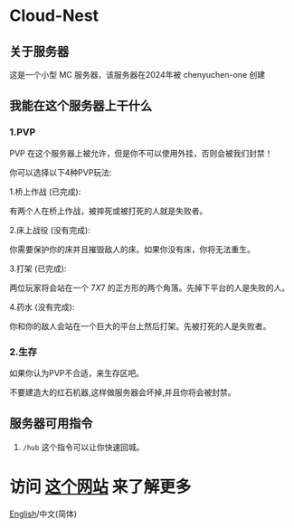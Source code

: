 # Cloud-Nest
## 关于服务器
这是一个小型 MC 服务器，该服务器在2024年被 chenyuchen-one 创建
## 我能在这个服务器上干什么
### 1.PVP
PVP 在这个服务器上被允许，但是你不可以使用外挂，否则会被我们封禁！

你可以选择以下4种PVP玩法:

1.桥上作战 (已完成):

有两个人在桥上作战，被摔死或被打死的人就是失败者。

2.床上战役 (没有完成):

你需要保护你的床并且摧毁敌人的床。如果你没有床，你将无法重生。

[tips]: 尽管你的床还未被摧毁，你也需要等待5秒才能复活，而不是立刻复活。

3.打架 (已完成):

两位玩家将会站在一个 $7 X 7$ 的正方形的两个角落。先掉下平台的人是失败的人。

4.药水 (没有完成):

你和你的敌人会站在一个巨大的平台上然后打架。先被打死的人是失败者。

### 2.生存
如果你认为PVP不合适，来生存区吧。

不要建造大的红石机器,这样做服务器会坏掉,并且你将会被封禁。

## 服务器可用指令

1. `/hub`  这个指令可以让你快速回城。

# 访问 [这个网站]() 来了解更多 

[English](https://chenyuchen-one.github.io/Cloud-Nest/README.html)/中文(简体)
